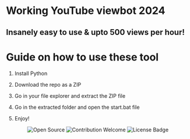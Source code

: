 # Working YouTube viewbot 2024

## Insanely easy to use & upto 500 views per hour!  
   
# Guide on how to use these tool 
 
1. Install Python  
 
2. Download the repo as a ZIP   

3. Go in your file explorer and extract the ZIP file 
 
4. Go in the extracted folder and open the start.bat file   

5. Enjoy! 
 
<p align="center"> 
  <img src="https://badges.frapsoft.com/os/v1/open-source.svg?v=103" alt="Open Source">
  <img src="https://img.shields.io/badge/contributions-welcome-brightgreen.svg?style=flat" alt="Contribution Welcome"> 
  <img src="https://img.shields.io/badge/License-GPLv3-blue.svg" alt="License Badge"> 
</p> 
